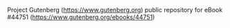 Project Gutenberg (https://www.gutenberg.org) public repository for eBook #44751 (https://www.gutenberg.org/ebooks/44751)

